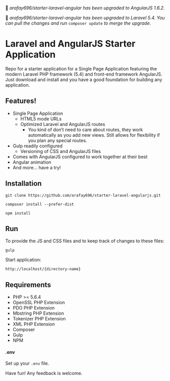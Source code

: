 💁 *arafay696/starter-laravel-angular has been upgraded to AngularJS 1.6.2.*

💁 *arafay696/starter-laravel-angular has been upgraded to Laravel 5.4. You can pull the changes and run* `composer update` *to merge the upgrade.*

# Laravel and AngularJS Starter Application

Repo for a starter application for a Single Page Application featuring the modern Laravel PHP framework (5.4) and front-end framework AngularJS. Just download and install and you have a good foundation for building any application.

## Features!

- Single Page Application
  - HTML5 mode URLs
  - Optimized Laravel and AngularJS routes
    - You kind of don’t need to care about routes, they work automatically as you add new views. Still allows for flexibility if you plan any special routes.
- Gulp readily configured
  - Versioning of CSS and AngularJS files
- Comes with AngularJS configured to work together at their best
- Angular animation 
- And more... have a try!

## Installation
```
git clone https://github.com/arafay696/starter-laravel-angularjs.git
```
```
composer install --prefer-dist
```
```
npm install
```

## Run

To provide the JS and CSS files and to keep track of changes to these files:
```
gulp
```

Start application:
```
http://localhost/{directory-name}
```

## Requirements

- PHP >= 5.6.4
- OpenSSL PHP Extension
- PDO PHP Extension
- Mbstring PHP Extension
- Tokenizer PHP Extension
- XML PHP Extension
- Composer
- Gulp
- NPM

#### .env

Set up your `.env` file.

Have fun! Any feedback is welcome.